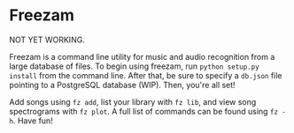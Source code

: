 # Freezam

NOT YET WORKING.

Freezam is a command line utility for music and audio recognition from a large database of files. To begin using freezam, run `python setup.py install` from the command line. After that, be sure to specify a `db.json` file pointing to a PostgreSQL database (WIP). Then, you're all set!

Add songs using `fz add`, list your library with `fz lib`, and view song spectrograms with `fz plot`. A full list of commands can be found using `fz -h`. Have fun!
